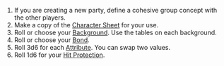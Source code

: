 
1. If you are creating a new party, define a cohesive group concept with the other players.
1. Make a copy of the [Character Sheet](https://raw.githubusercontent.com/terra-campaigns/template/refs/heads/main/systems/template_pc.md) for your use.
2. Roll or choose your [Background](#backgrounds). Use the tables on each background.
3. Roll or choose your [Bond](#bonds).
4. Roll 3d6 for each [Attribute](#attributes). You can swap two values.
5. Roll 1d6 for your [Hit Protection](#hit-protection).
